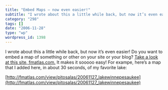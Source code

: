 ```yaml
---
title: "Embed Maps – now even easier!"
subtitle: "I wrote about this a little while back, but now it’s even easier! Do you want to embed a map of some..."
category: "298"
tags: []
date: "2006-11-28"
type: "wp"
wordpress_id: 1398
---
```

I wrote about this a little while back, but now it’s even easier! Do you want to embed a map of something or other on your site or your blog? [Take a look at this site, fmatlas.com.](http://fmatlas.com) It makes it sooooo easy!
For exampe, here’s a map that I added here, in about 30 seconds, of my favorite lake:

[http://fmatlas.com/view/pitosalas/20061127_lakewinnepesaukee](http://fmatlas.com/view/pitosalas/20061127_lakewinnepesaukee)